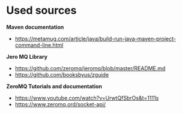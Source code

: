 # Used sources

**Maven documentation**

- https://metamug.com/article/java/build-run-java-maven-project-command-line.html

**Jero MQ Library**

- https://github.com/zeromq/jeromq/blob/master/README.md
- https://github.com/booksbyus/zguide

**ZeroMQ Tutorials and documentation**

- https://www.youtube.com/watch?v=UrwtQfSbrOs&t=1111s
- https://www.zeromq.ord/socket-api/

